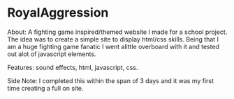 # RoyalAggression

About: A fighting game inspired/themed website I made for a school project. The idea was to create a simple site to display html/css skills. Being that I am a huge fighting game fanatic I went alittle overboard with it and tested out alot of javascript elements.

Features: sound effects, html, javascript, css. 

Side Note: I completed this within the span of 3 days and it was my first time creating a full on site.
